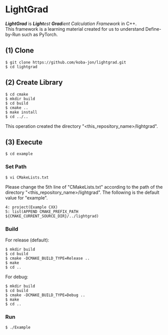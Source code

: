 # LightGrad
***LightGrad*** is ***Light**est **Grad**ient Calculation Framework* in C++.<br>
This framework is a learning material created for us to understand Define-by-Run such as PyTorch.<br>

## (1) Clone

~~~
$ git clone https://github.com/koba-jon/lightgrad.git
$ cd lightgrad
~~~

## (2) Create Library

~~~
$ cd cmake
$ mkdir build
$ cd build
$ cmake ..
$ make install
$ cd ../..
~~~

This operation created the directory "<this_repository_name>/lightgrad".

## (3) Execute

~~~
$ cd example
~~~

### Set Path

~~~
$ vi CMakeLists.txt
~~~

Please change the 5th line of "CMakeLists.txt" according to the path of the directory "<this_repository_name>/lightgrad".
The following is the default value for "example".

~~~
4: project(Example CXX)
5: list(APPEND CMAKE_PREFIX_PATH ${CMAKE_CURRENT_SOURCE_DIR}/../lightgrad)
~~~

### Build

For release (default):
~~~
$ mkdir build
$ cd build
$ cmake -DCMAKE_BUILD_TYPE=Release ..
$ make
$ cd ..
~~~

For debug:
~~~
$ mkdir build
$ cd build
$ cmake -DCMAKE_BUILD_TYPE=Debug ..
$ make
$ cd ..
~~~


### Run

~~~
$ ./Example
~~~
